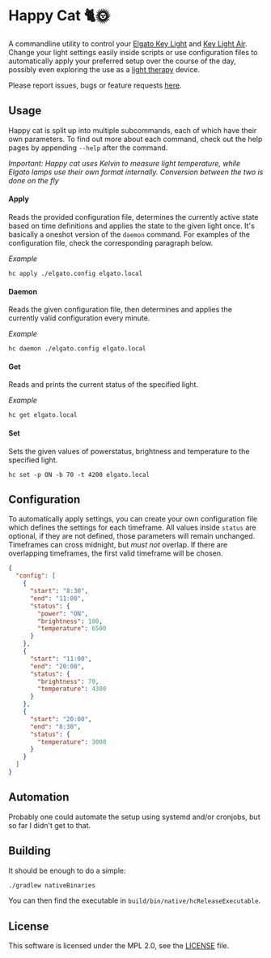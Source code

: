 # Happy Cat 🐈🌞
A commandline utility to control your [Elgato Key Light](https://www.elgato.com/en/key-light) and [Key Light Air](https://www.elgato.com/en/key-light-air).
Change your light settings easily inside scripts or use configuration files to automatically apply your preferred setup over the course of the day, possibly even exploring the use as a [light therapy](https://en.wikipedia.org/wiki/Light_therapy) device.

Please report issues, bugs or feature requests [here](https://codeberg.org/schrofi/happy-cat/issues).

## Usage
Happy cat is split up into multiple subcommands, each of which have their own parameters.
To find out more about each command, check out the help pages by appending `--help` after the command.

*Important: Happy cat uses Kelvin to measure light temperature, while Elgato lamps use their own format internally. Conversion between the two is done on the fly*
#### Apply
Reads the provided configuration file, determines the currently active state based on time definitions and applies the state to the given light once.
It's basically a oneshot version of the `daemon` command. For examples of the configuration file, check the corresponding paragraph below.  

*Example*  
```shell
hc apply ./elgato.config elgato.local
```

#### Daemon
Reads the given configuration file, then determines and applies the currently valid configuration every minute.  

*Example*
```shell
hc daemon ./elgato.config elgato.local
```

#### Get
Reads and prints the current status of the specified light.

*Example*
```shell
hc get elgato.local
```

#### Set
Sets the given values of powerstatus, brightness and temperature to the specified light.
```shell
hc set -p ON -b 70 -t 4200 elgato.local
```

## Configuration
To automatically apply settings, you can create your own configuration file which defines the settings for each timeframe.
All values inside `status` are optional, if they are not defined, those parameters will remain unchanged.
Timeframes can cross midnight, but *must not* overlap. If there are overlapping timeframes, the first valid timeframe will be chosen.
```json
{
  "config": [
    {
      "start": "8:30",
      "end": "11:00",
      "status": {
        "power": "ON",
        "brightness": 100,
        "temperature": 6500
      }
    },
    {
      "start": "11:00",
      "end": "20:00",
      "status": {
        "brightness": 70,
        "temperature": 4300
      }
    },
    {
      "start": "20:00",
      "end": "8:30",
      "status": {
        "temperature": 3000
      }
    }
  ]
}
```

## Automation
Probably one could automate the setup using systemd and/or cronjobs, but so far I didn't get to that.

## Building
It should be enough to do a simple:
```bash
./gradlew nativeBinaries
```
You can then find the executable in `build/bin/native/hcReleaseExecutable`.

## License
This software is licensed under the MPL 2.0, see the [LICENSE](LICENSE) file.
